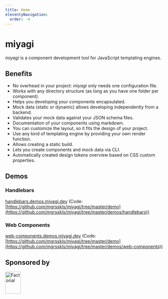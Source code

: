 ```yaml
---
title: Home
eleventyNavigation:
  order: -4
---
```


# miyagi

_miyagi_ is a component development tool for JavaScript templating engines.

## Benefits

- No overhead in your project: _miyagi_ only needs one configuration file.
- Works with any directory structure (as long as you have one folder per component).
- Helps you developing your components encapsulated.
- Mock data (static or dynamic) allows developing independently from a backend.
- Validates your mock data against your JSON schema files.
- Documentation of your components using markdown.
- You can customize the layout, so it fits the design of your project.
- Use any kind of templating engine by providing your own render function.
- Allows creating a static build.
- Lets you create components and mock data via CLI.
- Automatically created design tokens overview based on CSS custom properties.

## Demos

### Handlebars

[handlebars.demos.miyagi.dev](https://handlebars.demos.miyagi.dev) (Code: [https://github.com/mgrsskls/miyagi/tree/master/demo](https://github.com/mgrsskls/miyagi/tree/master/demos/handlebars))

### Web Components

[web-components.demos.miyagi.dev](https://web-components.demos.miyagi.dev) (Code: [https://github.com/mgrsskls/miyagi/tree/master/demo](https://github.com/mgrsskls/miyagi/tree/master/demos/web-components))

## Sponsored by

<a href="https://factorial.io"><img src="https://logo.factorial.io/color.png" width="50" height="70" alt="Factorial"></a>
